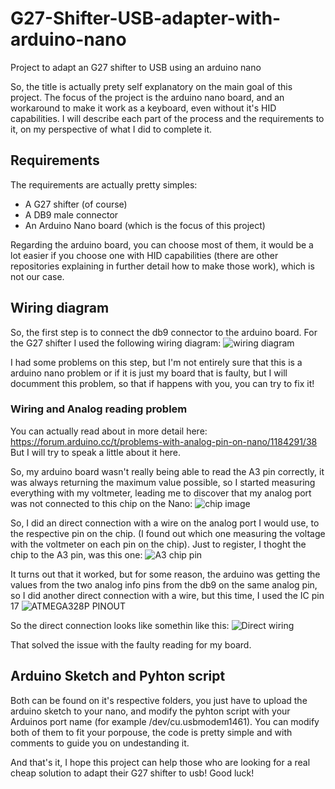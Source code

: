 # G27-Shifter-USB-adapter-with-arduino-nano
Project to adapt an G27 shifter to USB using an arduino nano 

So, the title is actually prety self explanatory on the main goal of this project.
The focus of the project is the arduino nano board, and an workaround to make it work as a keyboard, even without it's HID capabilities.
I will describe each part of the process and the requirements to it, on my perspective of what I did to complete it.

## Requirements

The requirements are actually pretty simples:

+ A G27 shifter (of course)
+ A DB9 male connector
+ An Arduino Nano board (which is the focus of this project)
 
Regarding the arduino board, you can choose most of them, it would be a lot easier if you choose one with HID capabilities (there are other repositories explaining in further detail how to make those work), which is not our case.

## Wiring diagram

So, the first step is to connect the db9 connector to the arduino board.
For the G27 shifter I used the following wiring diagram:
![wiring diagram](https://github.com/JV-PC/G27-Shifter-adapater-with-nano/blob/main/images/imagem_2023-11-09_223340692.png)

I had some problems on this step, but I'm not entirely sure that this is a arduino nano problem or if it is just my board that is faulty, but I will documment this problem, so that if happens with you, you can try to fix it!

### Wiring and Analog reading problem

You can actually read about in more detail here: https://forum.arduino.cc/t/problems-with-analog-pin-on-nano/1184291/38
But I will try to speak a little about it here.

So, my arduino board wasn't really being able to read the A3 pin correctly, it was always returning the maximum value possible, so I started measuring everything with my voltmeter, leading me to discover that my analog port was not connected to this chip on the Nano:
![chip image](https://github.com/JV-PC/G27-Shifter-adapater-with-nano/blob/main/images/imagem_2023-11-09_223325992.png)

So, I did an direct connection with a wire on the analog port I would use, to the respective pin on the chip. (I found out which one measuring the voltage with the voltmeter on each pin on the chip).
Just to register, I thoght the chip to the A3 pin, was this one:
![A3 chip pin](https://github.com/JV-PC/G27-Shifter-adapater-with-nano/blob/main/images/imagem_2023-11-09_223427777.png)


It turns out that it worked, but for some reason, the arduino was getting the values from the two analog info pins from the db9 on the same analog pin, so I did another direct connection with a wire, but this time, I used the IC pin 17
![ATMEGA328P PINOUT](https://github.com/JV-PC/G27-Shifter-adapater-with-nano/blob/main/images/imagem_2023-11-10_001152583.png)

So the direct connection looks like somethin like this:
![Direct wiring](https://github.com/JV-PC/G27-Shifter-adapater-with-nano/blob/main/images/imagem_2023-11-09_223726834.png)

That solved the issue with the faulty reading for my board.

## Arduino Sketch and Pyhton script

Both can be found on it's respective folders, you just have to upload the arduino sketch to your nano, and modify the pyhton script with your Arduinos port name (for example /dev/cu.usbmodem1461).
You can modify both of them to fit your porpouse, the code is pretty simple and with comments to guide you on undestanding it.

And that's it, I hope this project can help those who are looking for a real cheap solution to adapt their G27 shifter to usb!
Good luck!







